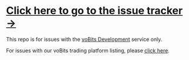 # [Click here to go to the issue tracker &rarr;](https://github.com/voBits/issueTracker/issues/new)

This repo is for issues with the [voBits Development](http://vobits.github.io) service only.

For issues with our voBits trading platform listing, please [click here](https://github.com/voBits/tokenbase/issues/new).

